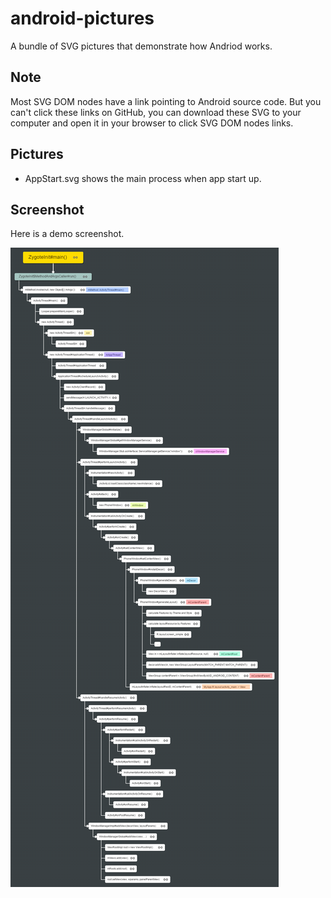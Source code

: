 android-pictures
======

A bundle of SVG pictures that demonstrate how Andriod works.

Note
--------
Most SVG DOM nodes have a link pointing to Android source code. But you can't click these links on GitHub, you can download these SVG to your computer and open it in your browser to click SVG DOM nodes links.

Pictures
--------
 - AppStart.svg shows the main process when app start up.
   

Screenshot
--------
Here is a demo screenshot.

<img src="https://github.com/iSpring/android-pictures/blob/master/screenshot.png" />
